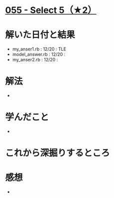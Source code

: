 # [055 - Select 5（★2）](https://atcoder.jp/contests/typical90/tasks/typical90_bc)

# 解いた日付と結果
* my_anser1.rb : 12/20 : TLE  
* model_answer.rb : 12/20 :   
* my_anser2.rb : 12/20 :   

# 解法
* 

# 学んだこと
* 

# これから深掘りするところ

# 感想
* 